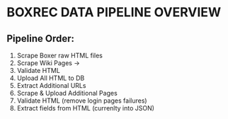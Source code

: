 # BOXREC DATA PIPELINE OVERVIEW

## Pipeline Order:

1. Scrape Boxer raw HTML files
2. Scrape Wiki Pages →
3. Validate HTML
4. Upload All HTML to DB
5. Extract Additional URLs
6. Scrape & Upload Additional Pages
7. Validate HTML (remove login pages failures)
8. Extract fields from HTML (currenlty into JSON)
